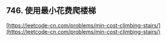 **746. 使用最小花费爬楼梯**  
---
[https://leetcode-cn.com/problems/min-cost-climbing-stairs/](https://leetcode-cn.com/problems/min-cost-climbing-stairs/)  
